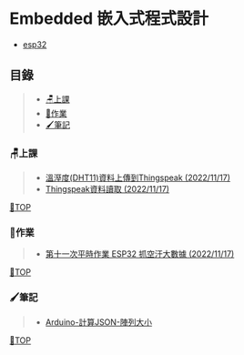 # Embedded 嵌入式程式設計
- [esp32](https://zh.m.wikipedia.org/zh-tw/ESP32)
## 目錄
>- [🪑上課](#上課)
>- [📙作業](#作業)
>- [🖌筆記](#筆記)

### 🪑上課
>- [溫溼度(DHT11)資料上傳到Thingspeak (2022/11/17)](https://github.com/XiaoYu0708/Embedded/tree/WriteSingleFields)
>- [Thingspeak資料讀取 (2022/11/17)](https://github.com/XiaoYu0708/Embedded/tree/ReadMultipleFields)

[📍TOP](#目錄)
### 📙作業
>- [第十一次平時作業 ESP32 抓空汙大數據 (2022/11/17)](https://github.com/XiaoYu0708/Embedded/tree/HTTP-PM2.5-Print)

[📍TOP](#目錄)

### 🖌筆記
>- [Arduino-計算JSON-陣列大小](https://github.com/XiaoYu0708/Embedded/tree/Arduino-%E8%A8%88%E7%AE%97JSON-%E9%99%A3%E5%88%97%E5%A4%A7%E5%B0%8F)

[📍TOP](#目錄)
